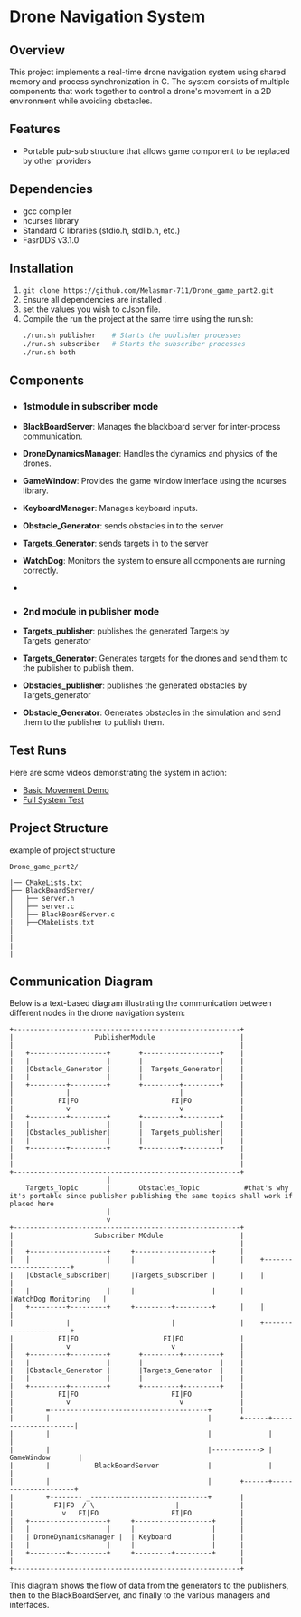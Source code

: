 # Drone Navigation System
## Overview
This project implements a real-time drone navigation system using shared memory and process synchronization in C. The system consists of multiple components that work together to control a drone's movement in a 2D environment while avoiding obstacles.

## Features
- Portable pub-sub structure that allows game component to be replaced by other providers

## Dependencies
- gcc compiler
- ncurses library
- Standard C libraries (stdio.h, stdlib.h, etc.)
- FasrDDS v3.1.0

## Installation
1. `git clone https://github.com/Melasmar-711/Drone_game_part2.git `
2. Ensure all dependencies are installed .
3. set the values you wish to cJson file.
4. Compile the run the project at the same time using the run.sh:
    ```bash
    ./run.sh publisher    # Starts the publisher processes
    ./run.sh subscriber   # Starts the subscriber processes
    ./run.sh both 
    ```


## Components
- ### **1stmodule** in subscriber mode
- **BlackBoardServer**: Manages the blackboard server for inter-process communication.
- **DroneDynamicsManager**: Handles the dynamics and physics of the drones.
- **GameWindow**: Provides the game window interface using the ncurses library.
- **KeyboardManager**: Manages keyboard inputs.
- **Obstacle_Generator**: sends  obstacles in to the server 
- **Targets_Generator**: sends  targets in to the server 
- **WatchDog**: Monitors the system to ensure all components are running correctly.
-


- ### **2nd module**  in publisher mode
- **Targets_publisher**: publishes the generated Targets by Targets_generator  
- **Targets_Generator**: Generates targets for the drones and send them to the publisher to publish them.
- **Obstacles_publisher**: publishes the generated obstacles by Targets_generator 
- **Obstacle_Generator**: Generates obstacles in the simulation and send them to the publisher to publish them.


## Test Runs
Here are some videos demonstrating the system in action:
- [Basic Movement Demo](#)
- [Full System Test](#)

## Project Structure

example of project structure
```
Drone_game_part2/ 

|── CMakeLists.txt
├── BlackBoardServer/
│   ├── server.h
│   ├── server.c
│   ├── BlackBoardServer.c
|   ├──CMakeLists.txt
│   
|
|
|

```

## Communication Diagram

Below is a text-based diagram illustrating the communication between different nodes in the drone navigation system:

```
+--------------------------------------------------------+
|                    PublisherModule                     |
|                                                        |
|   +-------------------+       +-------------------+    |
|   |                   |       |                   |    |
|   |Obstacle_Generator |       |  Targets_Generator|    |
|   |                   |       |                   |    |
|   +---------+---------+       +---------+---------+    |
|             |                           |              |
|           FI|FO                       FI|FO            |
|             v                           v              |
|   +---------+---------+       +---------+---------+    |
|   |                   |       |                   |    |
|   |Obstacles_publisher|       |  Targets_publisher|    |
|   |                   |       |                   |    |
|   +---------+---------+       +---------+---------+    |
|                                                        |
|                                                        |
+--------------------------------------------------------+
                        |
    Targets_Topic       |       Obstacles_Topic           #that's why it's portable since publisher publishing the same topics shall work if placed here
                        |
                        v
+--------------------------------------------------------+
|                    Subscriber MOdule                   |
|                                                        |
|   +-------------------+     +-------------------+      |      
|   |                   |     |                   |      |    +----------------------+
|   |Obstacle_subscriber|     |Targets_subscriber |      |    |                      |
|   |                   |     |                   |      |    |WatchDog Monitoring   |
|   +---------+---------+     +---------+---------+      |    |                      |
|             |                         |                |    +----------------------+
|           FI|FO                     FI|FO              |
|             v                         v                |
|   +---------+---------+       +---------+---------+    |
|   |                   |       |                   |    |
|   |Obstacle_Generator |       |Targets_Generator  |    |
|   |                   |       |                   |    |
|   +---------+---------+       +---------+---------+    |
|           FI|FO                       FI|FO            |
|             v                           v              |
|        =---------------------------------------+       |
|        |                                       |       +------+---------------------|
|        |                                       |              |                     |
|        |                                       |------------> |    GameWindow       |
|        |           BlackBoardServer            |              |                     |
|        |                                       |       +------+---------------------+
|        +-------- _-----------------------------+       |
|          FI|FO  / \                    |               |
|            v   FI|FO                  FI|FO            |
|   +-------------------+     +-------------------+      |
|   |                   |     |                   |      |
|   | DroneDynamicsManager |  | Keyboard          |      |
|   |                   |     |                   |      |
|   +---------+---------+     +---------+---------+      |
|                                                        |
+--------------------------------------------------------+

```

This diagram shows the flow of data from the generators to the publishers, then to the BlackBoardServer, and finally to the various managers and interfaces.



